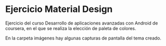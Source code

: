 # Ejercicio Material Design

Ejercicio del curso Desarrollo de aplicaciones avanzadas con Android
de coursera, en el que se realiza la elección de paleta de colores.

En la carpeta imágenes hay algunas capturas de pantalla del tema creado.
